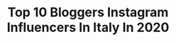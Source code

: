 ---
title: Top 10 Bloggers Instagram Influencers In Italy In 2020
description: >-
  Find top bloggers Instagram influencers in Italy in 2020. Most popular hashtags: #nature #blogger #quarantinelife #viaggiare.
platform: Instagram
profiles:
  - username: "adi__ina"
    fullname: >-
      𝑨𝒅𝒊𝒏𝒂’𝒔 𝑴𝒂𝒈𝒊𝒄𝒂𝒍 𝑬𝒅𝒊𝒕𝒔 ✨
    location: "Italy"
    followers: 8624
    engagement: 1553
    commentsToLikes: 0.237843
    id: ck8t5ssvsb4am0j78mim6re1r
    verified: false
    hashtags: "#beautygiveaway, #imaginative, #oradea, #instaromania"
  - username: "vatalaromonica"
    fullname: >-
      Monica Vatalaro
    location: "Italy"
    followers: 22686
    engagement: 905
    commentsToLikes: 0.065678
    id: ck9wdvymfhifj0j78lnpd1god
    verified: false
    hashtags: "#hair, #feetmodel, #piedini, #coronavirus"
  - username: "bonaldiconcetta"
    fullname: >-
      Concetta Bonaldi
    location: "Italy"
    followers: 79007
    engagement: 1067
    commentsToLikes: 0.064535
    id: ckaoyj912hp6o0i78d6n73bt3
    verified: false
    hashtags: "#fase3, #alliesoftheplanet, #ichbleibezuhause, #mochi"
  - username: "cinzia_bernasconi"
    fullname: >-
      Wanderlust-Connection
    location: "Italy"
    followers: 5034
    engagement: 3094
    commentsToLikes: 0.068655
    id: ck0w7231ebdqw0i198cyaqvh0
    verified: false
    hashtags: "#colorful, #colors, #springiscoming, #landscapehunter"
  - username: "alessandrabuonamici"
    fullname: >-
      Alessandra | Travel Blogger
    location: "Italy"
    followers: 13679
    engagement: 968
    commentsToLikes: 0.103981
    id: ck14i3phwdhn40i19int756xe
    verified: false
    hashtags: "#immuderm, #andr, #iorestoacasa, #andratuttlbene"
  - username: "vcrocitti"
    fullname: >-
      Veronica Crocitti
    location: "Italy"
    followers: 32135
    engagement: 513
    commentsToLikes: 0.180199
    id: ckaozmz7ymkio0i78xzf26jnc
    verified: false
    hashtags: "#wadirumdesert, #portogallo, #amazzonia, #stayhealth"
  - username: "valentina.fitmum"
    fullname: >-
      🏋️‍♂️FITMOM🏋️‍♂️
    location: "Italy"
    followers: 6468
    engagement: 1900
    commentsToLikes: 0.244250
    id: ck5zshjxzyibf0i14l9nnc87z
    verified: false
    hashtags: "#viaggio, #sportgirl, #fitbreakfast, #mare"
  - username: "suarezmodel"
    fullname: >-
      PAOLA SUAREZ 👗💄👠
    location: "Italy"
    followers: 14856
    engagement: 805
    commentsToLikes: 0.950289
    id: ck138c5g5fifp0i19q6jmoekv
    verified: false
    hashtags: "#giveaway, #giveawaycontest, #givemeagive, #giveawayitalia"
  - username: "ll_smart_rahul_1581_ll"
    fullname: >-
      🔹🔷🔴Rahul Chaudhari🔵🔶🔸
    location: "Italy"
    followers: 16434
    engagement: 1957
    commentsToLikes: 0.077381
    id: ck9hbo8ebhq070j78cpvoyqat
    verified: false
    hashtags: "#blacklover, #blue, #eveningclick, #follow"
  - username: "grace_theamazing"
    fullname: >-
      Grace ⭐ Instagram strategist
    location: "Italy"
    followers: 24218
    engagement: 1006
    commentsToLikes: 0.572301
    id: ck600qp25e3bj0i14aa8p76d8
    verified: false
    hashtags: "#scriverechepassione, #imprenditricifelici, #coraggio, #scrittura"
---